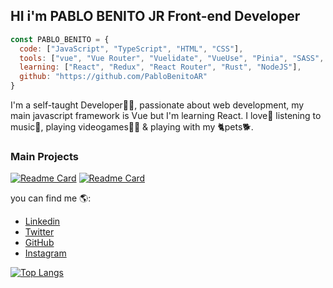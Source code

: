 
## HI i'm PABLO BENITO JR Front-end Developer

```js
const PABLO_BENITO = {
  code: ["JavaScript", "TypeScript", "HTML", "CSS"],
  tools: ["vue", "Vue Router", "Vuelidate", "VueUse", "Pinia", "SASS", "Git"],
  learning: ["React", "Redux", "React Router", "Rust", "NodeJS"],
  github: "https://github.com/PabloBenitoAR"
}
```
I'm a self-taught Developer👨‍💻, passionate about web development, my main javascript framework is Vue but I'm learning React. I love💖 listening to music🎵, playing videogames🧟‍♂️ & playing with my 🐈pets🐕.

### Main Projects
[![Readme Card](https://github-readme-stats.vercel.app/api/pin/?username=pablobenito2001&repo=MyMyGradient&bg_color=0A2948&text_color=ffffff&icon_color=ffffff&hide_border=true&title_color=ffffff)](https://github.com/anuraghazra/github-readme-stats)
[![Readme Card](https://github-readme-stats.vercel.app/api/pin/?username=pablobenito2001&repo=PokeFind-SupraVersion&bg_color=0A2948&text_color=ffffff&icon_color=ffffff&hide_border=true&title_color=ffffff)](https://github.com/anuraghazra/github-readme-stats)

you can find me 🌎:
- [Linkedin](https://www.linkedin.com/in/pablo-benito-53610b222/)
- [Twitter](https://twitter.com/PlaggbySia)
- [GitHub](https://github.com/PabloBenitoAR)
- [Instagram](https://www.instagram.com/gallade2001/)

[![Top Langs](https://github-readme-stats.vercel.app/api/top-langs/?username=pablobenito2001&layout=compact&bg_color=0A2948&text_color=ffffff&icon_color=ffffff&hide_border=true&title_color=ffffff)](https://github.com/anuraghazra/github-readme-stats)
